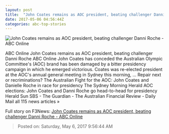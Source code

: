 ```yaml
---
layout: post
title:  "John Coates remains as AOC president, beating challenger Danni Roche - ABC Online"
date: 2017-05-06 04:56:44Z
categories: abc-top-stories
---
```


![John Coates remains as AOC president, beating challenger Danni Roche - ABC Online](http://www.abc.net.au/news/image/8502696-1x1-700x700.jpg)

ABC Online John Coates remains as AOC president, beating challenger Danni Roche ABC Online John Coates has conceded the Australian Olympic Committee's (AOC) brand has been damaged by a bitter presidency campaign in which he emerged victorious. Coates was re-elected president at the AOC's annual general meeting in Sydney this morning, ... Repair next or recriminations? The Australian Fight for the AOC: John Coates and Danielle Roche in race for presidency The Sydney Morning Herald AOC elections: John Coates and Danni Roche go head-to-head for presidency Herald Sun SBS - The Guardian - The Australian Financial Review - Daily Mail all 115 news articles »


Full story on F3News: [John Coates remains as AOC president, beating challenger Danni Roche - ABC Online](http://www.f3nws.com/n/TZMsB)

> Posted on: Saturday, May 6, 2017 9:56:44 AM
